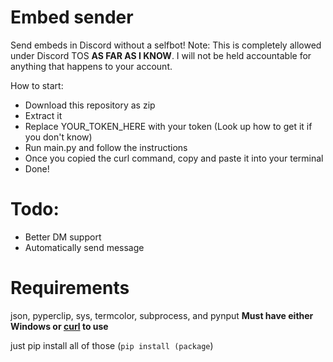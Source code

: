# Embed sender
Send embeds in Discord without a selfbot!
Note: This is completely allowed under Discord TOS **AS FAR AS I KNOW**. I will not be held accountable for anything that happens to your account.

How to start:

- Download this repository as zip
- Extract it
- Replace YOUR_TOKEN_HERE with your token (Look up how to get it if you don't know)
- Run main.py and follow the instructions
- Once you copied the curl command, copy and paste it into your terminal
- Done!

# Todo:
- Better DM support
- Automatically send message


# Requirements
json, pyperclip, sys, termcolor, subprocess, and pynput
**Must have either Windows or [curl](https://curl.se/) to use**

just pip install all of those (`pip install (package`)

